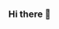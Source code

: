 ### Hi there 👋

<!--
**salimov333/salimov333** is a ✨ _special_ ✨ repository because its `README.md` (this file) appears on your GitHub profile.

## I'm salimov333. I love coding and contributing to open source.

![Anurag's github stats](https://github-readme-stats.vercel.app/api?username=anuraghazra&count_private=true)


- 🔭 I’m currently working on **HTML/CSS**
- 🌱 I’m currently learning **JavaScript**
- 👯 I’m looking to collaborate on ***open source*** as well any other ***projects** written HTML/CSS/JavaScript.
- 🤔 I’m looking for help with ***Functions Used as Variable Values in JavaScript***
- 💬 Ask me about **Computer and Networks support/ Cisco Systems.**
- 📫 How to reach me: [GitHube](https://github.com/salimov333/).
- 😄 Pronouns: He/Him
- ⚡ ![Fun fact](https://encrypted-tbn0.gstatic.com/images?q=tbn:ANd9GcTZAO9LtaYHaXfs9KZFwLyF5oDRaEBdLVmSNQ&usqp=CAU)
-->

